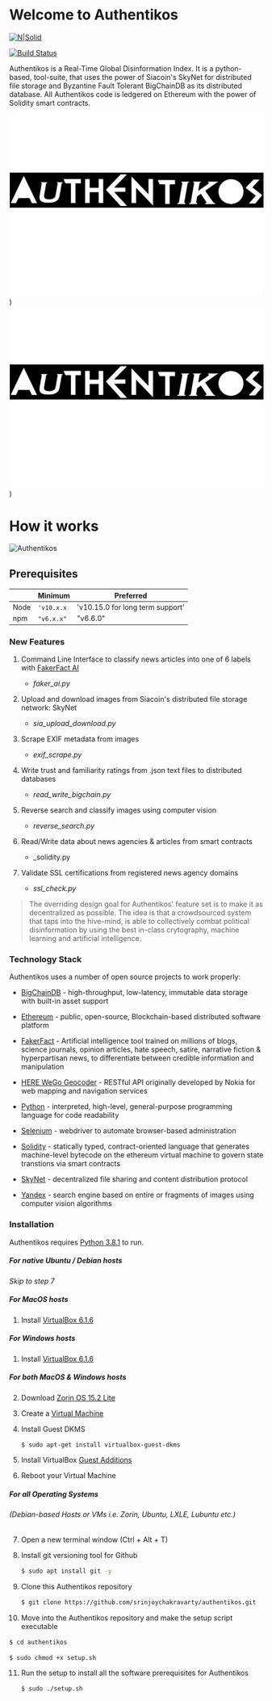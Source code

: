 # Welcome to Authentikos

[![N|Solid](https://cldup.com/dTxpPi9lDf.thumb.png)](https://nodesource.com/products/nsolid)

[![Build Status](https://travis-ci.org/joemccann/dillinger.svg?branch=master)](https://travis-ci.org/joemccann/dillinger)

Authentikos is a Real-Time Global Disinformation Index. It is a python-based, tool-suite, that uses the power of Siacoin's SkyNet for distributed file storage and Byzantine Fault Tolerant BigChainDB as its distributed database. All Authentikos code is ledgered on Ethereum with the power of Solidity smart contracts.

![Authentikos](/images/logo.png))
![Authentikos](logo.png))


# How it works

![Authentikos](https://s2.gifyu.com/images/demo_50.gif)


## Prerequisites

|                |Minimum               |Preferred                       |
|----------------|----------------------|--------------------------------|
|Node            |`'v10.x.x`            |'v10.15.0 for long term support'|
|npm             |`"v6.x.x"`            |"v6.6.0"            |

### New Features

1. Command Line Interface to classify news articles into one of 6 labels with [FakerFact AI](https://www.fakerfact.org/about)
    * _faker_ai.py_
2. Upload and download images from Siacoin's distributed file storage network: SkyNet
    * _sia_upload_download.py_
3. Scrape EXIF metadata from images
    * _exif_scrape.py_ 

4. Write trust and familiarity ratings from .json text files to distributed databases 
    * _read_write_bigchain.py_

5. Reverse search and classify images using computer vision
    * _reverse_search.py_ 
6. Read/Write data about news agencies & articles from smart contracts
    * _solidity.py
    
7. Validate SSL certifications from registered news agency domains
    * _ssl_check.py_

> The overriding design goal for Authentikos'
> feature set is to make it as decentralized
> as possible. The idea is that a crowdsourced
> system that taps into the hive-mind, is able
> to collectively combat political disinformation
> by using the best in-class crytography,
> machine learning and artificial intelligence.

### Technology Stack

Authentikos uses a number of open source projects to work properly:
* [BigChainDB](https://www.bigchaindb.com/) - high-throughput, low-latency, immutable data storage with built-in asset support

* [Ethereum](https://ethereum.org/) - public, open-source, Blockchain-based distributed software platform

* [FakerFact](https://www.fakerfact.org/about) - Artificial intelligence tool trained on millions of blogs, science journals, opinion articles, hate speech, satire, narrative fiction & hyperpartisan news, to differentiate between credible information and manipulation

* [HERE WeGo Geocoder](https://developer.here.com/documentation/geocoder/dev_guide/topics/what-is.html) - RESTful API originally developed by Nokia for web mapping and navigation services

* [Python](https://www.python.org/) - interpreted, high-level, general-purpose programming language for code readability

* [Selenium](https://www.selenium.dev/) - webdriver to automate browser-based administration

* [Solidity](https://solidity.readthedocs.io/en/v0.6.7/) - statically typed, contract-oriented language that generates machine-level bytecode on the ethereum virtual machine to govern state transtions via smart contracts

* [SkyNet](https://siasky.net/) - decentralized file sharing and content distribution protocol

* [Yandex](https://yandex.com/images/) - search engine based on entire or fragments of images using computer vision algorithms

### Installation

Authentikos requires [Python 3.8.1](https://www.python.org/downloads/release/python-381/) to run.

##### For native Ubuntu / Debian hosts
_Skip to step 7_
##### For MacOS hosts
1. Install [VirtualBox 6.1.6](https://services.dartmouth.edu/TDClient/1806/Portal/KB/ArticleDet?ID=71778)

##### For Windows hosts
1. Install [VirtualBox 6.1.6](https://www.groovypost.com/howto/windows-10-install-virtualbox/)

##### For both MacOS & Windows hosts
2. Download [Zorin OS 15.2 Lite](https://zorinos.com/download/15/lite/)
3. Create a [Virtual Machine](https://linuxhint.com/install_zorin_os_virtualbox/)

4. Install Guest DKMS
    ```sh
    $ sudo apt-get install virtualbox-guest-dkms
    ```
5. Install VirtualBox [Guest Additions](https://helpdeskgeek.com/linux-tips/install-virtualbox-guest-additions-in-ubuntu/)

6. Reboot your Virtual Machine

##### For all Operating Systems  
###### (Debian-based Hosts or VMs i.e. _Zorin, Ubuntu, LXLE, Lubuntu etc._)
7. Open a new terminal window (Ctrl + Alt + T)

8. Install git versioning tool for Github
    ```sh
    $ sudo apt install git -y
    ```
9. Clone this Authentikos repository
   ```sh
   $ git clone https://github.com/srinjoychakravarty/authentikos.git
   ```
10. Move into the Authentikos repository and make the setup script executable
   ```sh
   $ cd authentikos
   ```
   ```sh
   $ sudo chmod +x setup.sh
   ```
11. Run the setup to install all the software prerequisites for Authentikos
    ```sh
    $ sudo ./setup.sh
    ```
